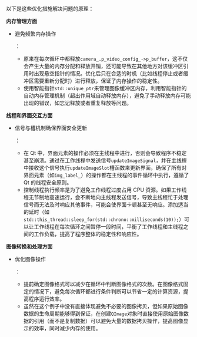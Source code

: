 以下是这些优化措施解决问题的原理：

**内存管理方面**

- 避免频繁内存操作

  ：

  - 原来在每次循环中都释放`camera_.p_video_config_->p_buffer`，这不仅会产生大量的内存分配和释放开销，还可能导致在其他地方对该缓冲区引用时出现悬空指针的情况。优化后只在合适的时机（比如线程停止或者缓冲区需要重新分配时）进行释放，保证了内存操作的稳定性。
  - 使用智能指针`std::unique_ptr`来管理图像缓冲区内存，利用智能指针的自动内存管理机制（超出作用域自动释放内存），避免了手动释放内存可能出现的错误，如忘记释放或者重复释放等问题。

**线程和界面交互方面**

- 信号与槽机制确保界面安全更新

  ：

  - 在 Qt 中，界面元素的操作必须在主线程中进行，否则会导致程序不稳定甚至崩溃。通过在工作线程中发送信号`updateImageSignal`，并在主线程中接收这个信号执行`updateImageSlot`槽函数来更新界面，确保了所有对界面元素（如`img_label_`）的操作都在主线程的事件循环中执行，遵循了 Qt 的线程安全原则。
  - 控制线程执行频率是为了避免工作线程过度占用 CPU 资源。如果工作线程无节制地高速运行，会不断地向主线程发送信号，导致主线程忙于处理信号而无法及时响应其他事件，可能会使界面卡顿甚至无响应。添加适当的延时（如`std::this_thread::sleep_for(std::chrono::milliseconds(10));`）可以让工作线程在每次循环之间暂停一段时间，平衡了工作线程和主线程之间的工作负载，提高了程序整体的稳定性和响应性。

**图像转换和处理方面**

- 优化图像操作

  ：

  - 提前确定图像格式可以减少在循环中判断图像格式的次数。在图像格式固定的情况下，避免每次循环都进行条件判断可以节省一定的计算资源，提高程序运行效率。
  - 虽然在这个例子中没有直接体现避免不必要的图像拷贝，但如果原始图像数据的生命周期能够得到保证，在创建`QImage`对象时直接使用原始图像数据的引用（而不是复制数据）可以避免大量的数据拷贝操作，提高图像显示的效率，同时减少内存的使用。